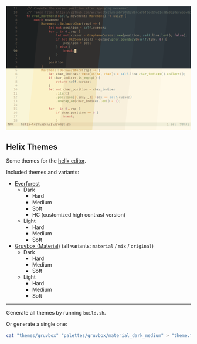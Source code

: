 ![header](header.png)

## Helix Themes

Some themes for the [helix editor](https://github.com/helix-editor/helix).

Included themes and variants:

- [Everforest](https://github.com/sainnhe/everforest)
  - Dark
    - Hard
    - Medium
    - Soft
    - HC (customized high contrast version)
  - Light
    - Hard
    - Medium
    - Soft
- [Gruvbox (Material)](https://github.com/sainnhe/gruvbox-material) (all variants: `material` / `mix` / `original`)
  - Dark
    - Hard
    - Medium
    - Soft
  - Light
    - Hard
    - Medium
    - Soft

---

Generate all themes by running `build.sh`.

Or generate a single one:

```bash
cat "themes/gruvbox" "palettes/gruvbox/material_dark_medium" > "theme.toml"
```


